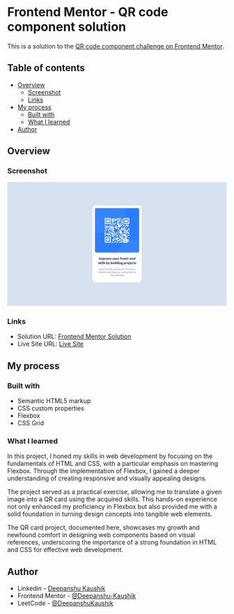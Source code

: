 # Frontend Mentor - QR code component solution

This is a solution to the [QR code component challenge on Frontend Mentor](https://www.frontendmentor.io/challenges/qr-code-component-iux_sIO_H).

## Table of contents

- [Overview](#overview)
  - [Screenshot](#screenshot)
  - [Links](#links)
- [My process](#my-process)
  - [Built with](#built-with)
  - [What I learned](#what-i-learned)
- [Author](#author)

## Overview

### Screenshot

![](./screenshot.jpg)

### Links

- Solution URL: [Frontend Mentor Solution](https://www.frontendmentor.io/solutions/basic-solution-using-css-flexbox-c0IpEoMpgD)
- Live Site URL: [Live Site](https://deepanshu-kaushik.github.io/QR-Code-Project/)

## My process

### Built with

- Semantic HTML5 markup
- CSS custom properties
- Flexbox
- CSS Grid

### What I learned

In this project, I honed my skills in web development by focusing on the fundamentals of HTML and CSS, with a particular emphasis on mastering Flexbox. Through the implementation of Flexbox, I gained a deeper understanding of creating responsive and visually appealing designs. 

The project served as a practical exercise, allowing me to translate a given image into a QR card using the acquired skills. This hands-on experience not only enhanced my proficiency in Flexbox but also provided me with a solid foundation in turning design concepts into tangible web elements. 

The QR card project, documented here, showcases my growth and newfound comfort in designing web components based on visual references, underscoring the importance of a strong foundation in HTML and CSS for effective web development.

## Author

- Linkedin - [Deepanshu Kaushik](https://www.linkedin.com/in/hello-deepanshu/)
- Frontend Mentor - [@Deepanshu-Kaushik](https://www.frontendmentor.io/profile/Deepanshu-Kaushik)
- LeetCode - [@DeepanshuKaushik](https://leetcode.com/DeepanshuKaushik/)
